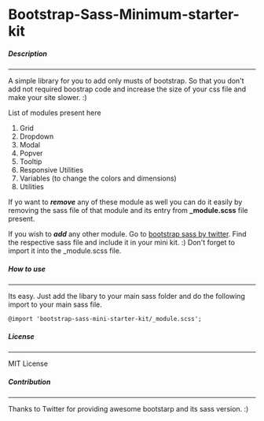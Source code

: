# Bootstrap-Sass-Minimum-starter-kit 

##### Description
***
A simple library for you to add only musts of bootstrap. So that you don't add not required boostrap code and increase the size of your css file and make your site slower. :) 

List of modules present here

1. Grid
2. Dropdown
3. Modal
4. Popver
5. Tooltip
6. Responsive Utilities
7. Variables (to change the colors and dimensions)
8. Utilities

If yo want to *__remove__* any of these module as well you can do it easily by removing the sass file of that module and its entry from **_module.scss** file present.

If you wish to *__add__* any other module. Go to [bootstrap sass by twitter](https://www.google.com). Find the respective sass file and include it in your mini kit. :) Don't forget to import it into the _module.scss file.

##### How to use
***

Its easy. Just add the libary to your main sass folder and do the following import to your main sass file. 

```
@import 'bootstrap-sass-mini-starter-kit/_module.scss';
```

##### License
***

MIT License

##### Contribution
***

Thanks to Twitter for providing awesome bootstarp and its sass version. :)

